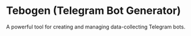 # Tebogen (Telegram Bot Generator)

A powerful tool for creating and managing data-collecting Telegram bots.

